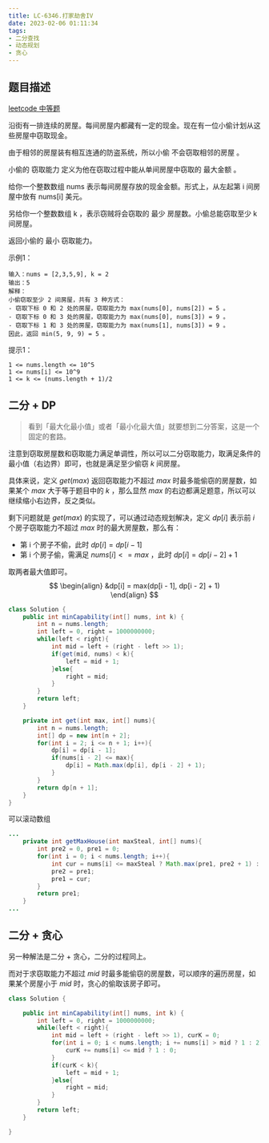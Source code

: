 ```yaml
---
title: LC-6346.打家劫舍IV
date: 2023-02-06 01:11:34
tags:
- 二分查找
- 动态规划
- 贪心
---
```


## 题目描述
[leetcode 中等题](https://leetcode.cn/problems/house-robber-iv/)

沿街有一排连续的房屋。每间房屋内都藏有一定的现金。现在有一位小偷计划从这些房屋中窃取现金。

由于相邻的房屋装有相互连通的防盗系统，所以小偷 不会窃取相邻的房屋 。

小偷的 窃取能力 定义为他在窃取过程中能从单间房屋中窃取的 最大金额 。

给你一个整数数组 nums 表示每间房屋存放的现金金额。形式上，从左起第 i 间房屋中放有 nums[i] 美元。

另给你一个整数数组 k ，表示窃贼将会窃取的 最少 房屋数。小偷总能窃取至少 k 间房屋。

返回小偷的 最小 窃取能力。

示例1：
```
输入：nums = [2,3,5,9], k = 2
输出：5
解释：
小偷窃取至少 2 间房屋，共有 3 种方式：
- 窃取下标 0 和 2 处的房屋，窃取能力为 max(nums[0], nums[2]) = 5 。
- 窃取下标 0 和 3 处的房屋，窃取能力为 max(nums[0], nums[3]) = 9 。
- 窃取下标 1 和 3 处的房屋，窃取能力为 max(nums[1], nums[3]) = 9 。
因此，返回 min(5, 9, 9) = 5 。
```

提示1：
```
1 <= nums.length <= 10^5
1 <= nums[i] <= 10^9
1 <= k <= (nums.length + 1)/2
```

## 二分 + DP
> 看到「最大化最小值」或者「最小化最大值」就要想到二分答案，这是一个固定的套路。

注意到窃取房屋数和窃取能力满足单调性，所以可以二分窃取能力，取满足条件的最小值（右边界）即可，也就是满足至少偷窃 $k$ 间房屋。

具体来说，定义 $get(max)$ 返回窃取能力不超过 $max$ 时最多能偷窃的房屋数，如果某个 $max$ 大于等于题目中的 $k$ ，那么显然 $max$ 的右边都满足题意，所以可以继续缩小右边界，反之类似。

剩下问题就是 $get(max)$ 的实现了，可以通过动态规划解决，定义 $dp[i]$ 表示前 $i$ 个房子窃取能力不超过 $max$ 时的最大房屋数，那么有：
- 第 i 个房子不偷，此时 $dp[i] = dp[i - 1]$
- 第 i 个房子偷，需满足 $nums[i] <= max$ ，此时 $dp[i] = dp[i - 2] + 1$

取两者最大值即可。
$$
\begin{align}
&dp[i] = max(dp[i - 1], dp[i - 2] + 1)　　　　　　　　　 
\end{align}
$$
```Java
class Solution {
    public int minCapability(int[] nums, int k) {
        int n = nums.length;
        int left = 0, right = 1000000000;
        while(left < right){
            int mid = left + (right - left >> 1);
            if(get(mid, nums) < k){
                left = mid + 1;
            }else{
                right = mid;
            }
        }
        return left;
    }

    private int get(int max, int[] nums){
        int n = nums.length;
        int[] dp = new int[n + 2];
        for(int i = 2; i <= n + 1; i++){
            dp[i] = dp[i - 1];
            if(nums[i - 2] <= max){
                dp[i] = Math.max(dp[i], dp[i - 2] + 1);
            }
        }
        return dp[n + 1];
    }
}
```
可以滚动数组
```Java
...
    private int getMaxHouse(int maxSteal, int[] nums){
        int pre2 = 0, pre1 = 0;
        for(int i = 0; i < nums.length; i++){
            int cur = nums[i] <= maxSteal ? Math.max(pre1, pre2 + 1) : pre1;
            pre2 = pre1;
            pre1 = cur;
        }
        return pre1;
    }
...
```
## 二分 + 贪心
另一种解法是二分 + 贪心，二分的过程同上。

而对于求窃取能力不超过 $mid$ 时最多能偷窃的房屋数，可以顺序的遍历房屋，如果某个房屋小于 $mid$ 时，贪心的偷取该房子即可。
```Java
class Solution {

    public int minCapability(int[] nums, int k) {
        int left = 0, right = 1000000000;
        while(left < right){
            int mid = left + (right - left >> 1), curK = 0;
            for(int i = 0; i < nums.length; i += nums[i] > mid ? 1 : 2){
                curK += nums[i] <= mid ? 1 : 0;
            }
            if(curK < k){
                left = mid + 1;
            }else{
                right = mid;
            }
        }
        return left;
    }

}
```